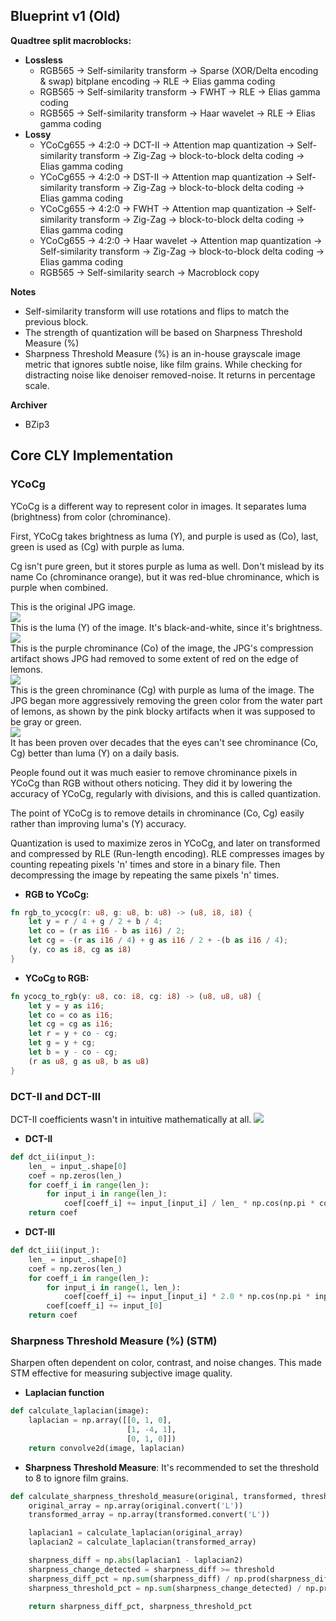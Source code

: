 ## Blueprint v1 (Old)

**Quadtree split macroblocks:**
-	**Lossless**
	-	RGB565 -> Self-similarity transform -> Sparse (XOR/Delta encoding & swap) bitplane encoding -> RLE -> Elias gamma coding
	-	RGB565 -> Self-similarity transform -> FWHT -> RLE -> Elias gamma coding
	-	RGB565 -> Self-similarity transform -> Haar wavelet -> RLE -> Elias gamma coding
-	**Lossy**
	-	YCoCg655 -> 4:2:0 -> DCT-II -> Attention map quantization -> Self-similarity transform -> Zig-Zag -> block-to-block delta coding -> Elias gamma coding
	-	YCoCg655 -> 4:2:0 -> DST-II -> Attention map quantization -> Self-similarity transform -> Zig-Zag -> block-to-block delta coding -> Elias gamma coding
	-	YCoCg655 -> 4:2:0 -> FWHT -> Attention map quantization -> Self-similarity transform -> Zig-Zag -> block-to-block delta coding -> Elias gamma coding
	-	YCoCg655 -> 4:2:0 -> Haar wavelet -> Attention map quantization -> Self-similarity transform -> Zig-Zag -> block-to-block delta coding -> Elias gamma coding
	-	RGB565 -> Self-similarity search -> Macroblock copy

**Notes**
-	Self-similarity transform will use rotations and flips to match the previous block.
-	The strength of quantization will be based on Sharpness Threshold Measure (%)
-	Sharpness Threshold Measure (%) is an in-house grayscale image metric that ignores subtle noise, like film grains. While checking for distracting noise like denoiser removed-noise. It returns in percentage scale.

**Archiver**
-	BZip3

## Core CLY Implementation
### **YCoCg**  
YCoCg is a different way to represent color in images. It separates luma (brightness) from color (chrominance).

First, YCoCg takes brightness as luma (Y), and purple is used as (Co), last, green is used as (Cg) with purple as luma.

Cg isn't pure green, but it stores purple as luma as well. Don't mislead by its name Co (chrominance orange), but it was red-blue chrominance, which is purple when combined.

This is the original JPG image.  
![](edu/lemon.jpg)  
This is the luma (Y) of the image. It's black-and-white, since it's brightness.  
![](edu/ycocg_converted/y_img.png)  
This is the purple chrominance (Co) of the image, the JPG's compression artifact shows JPG had removed to some extent of red on the edge of lemons.  
![](edu/ycocg_converted/co_re_img.png)  
This is the green chrominance (Cg) with purple as luma of the image. The JPG began more aggressively removing the green color from the water part of lemons, as shown by the pink blocky artifacts when it was supposed to be gray or green.  
![](edu/ycocg_converted/cg_re_img.png)  
It has been proven over decades that the eyes can't see chrominance (Co, Cg) better than luma (Y) on a daily basis.

People found out it was much easier to remove chrominance pixels in YCoCg than RGB without others noticing. They did it by lowering the accuracy of YCoCg, regularly with divisions, and this is called quantization.

The point of YCoCg is to remove details in chrominance (Co, Cg) easily rather than improving luma's (Y) accuracy.

Quantization is used to maximize zeros in YCoCg, and later on transformed and compressed by RLE (Run-length encoding). RLE compresses images by counting repeating pixels 'n' times and store in a binary file. Then decompressing the image by repeating the same pixels 'n' times.

-	**RGB to YCoCg:**
```rs
fn rgb_to_ycocg(r: u8, g: u8, b: u8) -> (u8, i8, i8) {
	let y = r / 4 + g / 2 + b / 4;
	let co = (r as i16 - b as i16) / 2;
	let cg = -(r as i16 / 4) + g as i16 / 2 + -(b as i16 / 4);
	(y, co as i8, cg as i8)
}
```

-	**YCoCg to RGB:**
```rs
fn ycocg_to_rgb(y: u8, co: i8, cg: i8) -> (u8, u8, u8) {
	let y = y as i16;
	let co = co as i16;
	let cg = cg as i16;
	let r = y + co - cg;
	let g = y + cg;
	let b = y - co - cg;
	(r as u8, g as u8, b as u8)
}
```

### **DCT-II and DCT-III**
DCT-II coefficients wasn't in intuitive mathematically at all.
![](edu/dct_len_4.png)  

-	**DCT-II**
```py
def dct_ii(input_):
	len_ = input_.shape[0]
	coef = np.zeros(len_)
	for coeff_i in range(len_):
		for input_i in range(len_):
			coef[coeff_i] += input_[input_i] / len_ * np.cos(np.pi * coeff_i * (input_i + 0.5))
	return coef
```

-	**DCT-III**
```py
def dct_iii(input_):
	len_ = input_.shape[0]
	coef = np.zeros(len_)
	for coeff_i in range(len_):
		for input_i in range(1, len_):
			coef[coeff_i] += input_[input_i] * 2.0 * np.cos(np.pi * input_i / len_  * (coeff_i + 0.5))
		coef[coeff_i] += input_[0]
	return coef
```

### **Sharpness Threshold Measure (%) (STM)**
Sharpen often dependent on color, contrast, and noise changes. This made STM effective for measuring subjective image quality.

-	**Laplacian function**
```py
def calculate_laplacian(image):
	laplacian = np.array([[0, 1, 0],
						  [1, -4, 1],
						  [0, 1, 0]])
	return convolve2d(image, laplacian)
```
-	**Sharpness Threshold Measure**: It's recommended to set the threshold to 8 to ignore film grains.
```py
def calculate_sharpness_threshold_measure(original, transformed, threshold=8):
	original_array = np.array(original.convert('L'))
	transformed_array = np.array(transformed.convert('L'))

	laplacian1 = calculate_laplacian(original_array)
	laplacian2 = calculate_laplacian(transformed_array)

	sharpness_diff = np.abs(laplacian1 - laplacian2)
	sharpness_change_detected = sharpness_diff >= threshold
	sharpness_diff_pct = np.sum(sharpness_diff) / np.prod(sharpness_diff.shape) * 100.0
	sharpness_threshold_pct = np.sum(sharpness_change_detected) / np.prod(sharpness_diff.shape) * 100.0

	return sharpness_diff_pct, sharpness_threshold_pct
```
